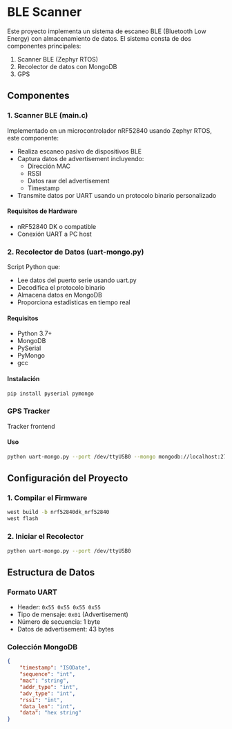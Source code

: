 # BLE Scanner 

Este proyecto implementa un sistema de escaneo BLE (Bluetooth Low Energy) con almacenamiento de datos. El sistema consta de dos componentes principales:

1. Scanner BLE (Zephyr RTOS)
2. Recolector de datos con MongoDB
3. GPS
## Componentes

### 1. Scanner BLE (main.c)

Implementado en un microcontrolador nRF52840 usando Zephyr RTOS, este componente:

- Realiza escaneo pasivo de dispositivos BLE
- Captura datos de advertisement incluyendo:
  - Dirección MAC
  - RSSI
  - Datos raw del advertisement
  - Timestamp
- Transmite datos por UART usando un protocolo binario personalizado

#### Requisitos de Hardware
- nRF52840 DK o compatible
- Conexión UART a PC host

### 2. Recolector de Datos (uart-mongo.py)

Script Python que:

- Lee datos del puerto serie usando uart.py
- Decodifica el protocolo binario
- Almacena datos en MongoDB
- Proporciona estadísticas en tiempo real

#### Requisitos
- Python 3.7+
- MongoDB
- PySerial
- PyMongo
- gcc

#### Instalación
```bash
pip install pyserial pymongo
```

### GPS Tracker
Tracker frontend

#### Uso
```bash
python uart-mongo.py --port /dev/ttyUSB0 --mongo mongodb://localhost:27017/
```

## Configuración del Proyecto

### 1. Compilar el Firmware

```bash
west build -b nrf52840dk_nrf52840
west flash
```

### 2. Iniciar el Recolector

```bash
python uart-mongo.py --port /dev/ttyUSB0
```

## Estructura de Datos

### Formato UART
- Header: `0x55 0x55 0x55 0x55`
- Tipo de mensaje: `0x01` (Advertisement)
- Número de secuencia: 1 byte
- Datos de advertisement: 43 bytes

### Colección MongoDB
```json
{
    "timestamp": "ISODate",
    "sequence": "int",
    "mac": "string",
    "addr_type": "int",
    "adv_type": "int",
    "rssi": "int",
    "data_len": "int",
    "data": "hex string"
}
```
